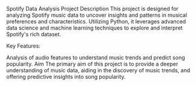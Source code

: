 Spotify Data Analysis Project
Description
This project is designed for analyzing Spotify music data to uncover insights and patterns in musical preferences and characteristics. Utilizing Python, it leverages advanced data science and machine learning techniques to explore and interpret Spotify's rich dataset.

Key Features:

Analysis of audio features to understand music trends and predict song popularity.
Aim
The primary aim of this project is to provide a deeper understanding of music data, aiding in the discovery of music trends, and offering predictive insights into song popularity.
